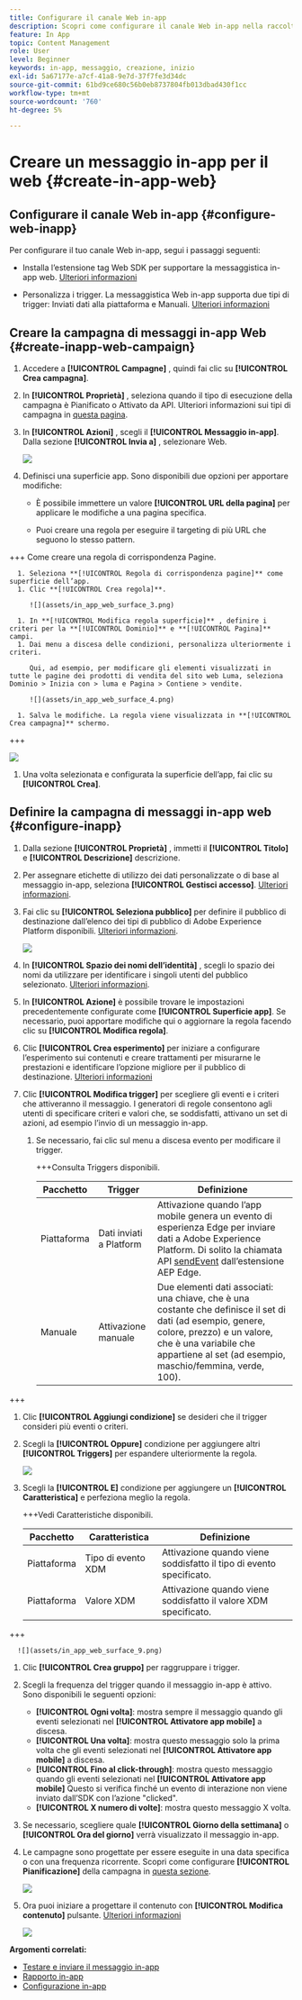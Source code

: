 ```yaml
---
title: Configurare il canale Web in-app
description: Scopri come configurare il canale Web in-app nella raccolta dati
feature: In App
topic: Content Management
role: User
level: Beginner
keywords: in-app, messaggio, creazione, inizio
exl-id: 5a67177e-a7cf-41a8-9e7d-37f7fe3d34dc
source-git-commit: 61bd9ce680c56b0eb8737804fb013dbad430f1cc
workflow-type: tm+mt
source-wordcount: '760'
ht-degree: 5%

---
```


# Creare un messaggio in-app per il web {#create-in-app-web}

## Configurare il canale Web in-app {#configure-web-inapp}

Per configurare il tuo canale Web in-app, segui i passaggi seguenti:

* Installa l’estensione tag Web SDK per supportare la messaggistica in-app web. [Ulteriori informazioni](https://experienceleague.adobe.com/docs/experience-platform/tags/extensions/client/web-sdk/web-sdk-extension-configuration.html?lang=en)

* Personalizza i trigger. La messaggistica Web in-app supporta due tipi di trigger: Inviati dati alla piattaforma e Manuali. [Ulteriori informazioni](https://experienceleague.adobe.com/docs/experience-platform/edge/personalization/ajo/web-in-app-messaging.html)

## Creare la campagna di messaggi in-app Web {#create-inapp-web-campaign}

1. Accedere a **[!UICONTROL Campagne]** , quindi fai clic su **[!UICONTROL Crea campagna]**.

1. In **[!UICONTROL Proprietà]** , seleziona quando il tipo di esecuzione della campagna è Pianificato o Attivato da API. Ulteriori informazioni sui tipi di campagna in [questa pagina](../campaigns/create-campaign.md#campaigntype).

1. In **[!UICONTROL Azioni]** , scegli il **[!UICONTROL Messaggio in-app]**. Dalla sezione **[!UICONTROL Invia a]** , selezionare Web.

   ![](assets/in_app_web_surface_1.png)

1. Definisci una superficie app. Sono disponibili due opzioni per apportare modifiche:

   * È possibile immettere un valore **[!UICONTROL URL della pagina]** per applicare le modifiche a una pagina specifica.

   * Puoi creare una regola per eseguire il targeting di più URL che seguono lo stesso pattern.

+++ Come creare una regola di corrispondenza Pagine.

      1. Seleziona **[!UICONTROL Regola di corrispondenza pagine]** come superficie dell’app.
      1. Clic **[!UICONTROL Crea regola]**.

         ![](assets/in_app_web_surface_3.png)

      1. In **[!UICONTROL Modifica regola superficie]** , definire i criteri per la **[!UICONTROL Dominio]** e **[!UICONTROL Pagina]** campi.
      1. Dai menu a discesa delle condizioni, personalizza ulteriormente i criteri.

         Qui, ad esempio, per modificare gli elementi visualizzati in tutte le pagine dei prodotti di vendita del sito web Luma, seleziona Dominio > Inizia con > luma e Pagina > Contiene > vendite.

         ![](assets/in_app_web_surface_4.png)

      1. Salva le modifiche. La regola viene visualizzata in **[!UICONTROL Crea campagna]** schermo.

+++

   ![](assets/in_app_web_surface_2.png)

1. Una volta selezionata e configurata la superficie dell’app, fai clic su **[!UICONTROL Crea]**.

## Definire la campagna di messaggi in-app web {#configure-inapp}

1. Dalla sezione **[!UICONTROL Proprietà]** , immetti il **[!UICONTROL Titolo]** e **[!UICONTROL Descrizione]** descrizione.

1. Per assegnare etichette di utilizzo dei dati personalizzate o di base al messaggio in-app, seleziona **[!UICONTROL Gestisci accesso]**. [Ulteriori informazioni](../administration/object-based-access.md).

1. Fai clic su **[!UICONTROL Seleziona pubblico]** per definire il pubblico di destinazione dall’elenco dei tipi di pubblico di Adobe Experience Platform disponibili. [Ulteriori informazioni](../audience/about-audiences.md).

   ![](assets/in_app_web_surface_5.png)

1. In **[!UICONTROL Spazio dei nomi dell’identità]** , scegli lo spazio dei nomi da utilizzare per identificare i singoli utenti del pubblico selezionato. [Ulteriori informazioni](../event/about-creating.md#select-the-namespace).

1. In **[!UICONTROL Azione]** è possibile trovare le impostazioni precedentemente configurate come **[!UICONTROL Superficie app]**. Se necessario, puoi apportare modifiche qui o aggiornare la regola facendo clic su **[!UICONTROL Modifica regola]**.

1. Clic **[!UICONTROL Crea esperimento]** per iniziare a configurare l’esperimento sui contenuti e creare trattamenti per misurarne le prestazioni e identificare l’opzione migliore per il pubblico di destinazione. [Ulteriori informazioni](../campaigns/content-experiment.md)

1. Clic **[!UICONTROL Modifica trigger]** per scegliere gli eventi e i criteri che attiveranno il messaggio. I generatori di regole consentono agli utenti di specificare criteri e valori che, se soddisfatti, attivano un set di azioni, ad esempio l’invio di un messaggio in-app.

   1. Se necessario, fai clic sul menu a discesa evento per modificare il trigger.

      +++Consulta Triggers disponibili.

      | Pacchetto | Trigger | Definizione |
      |---|---|---|
      | Piattaforma | Dati inviati a Platform | Attivazione quando l’app mobile genera un evento di esperienza Edge per inviare dati a Adobe Experience Platform. Di solito la chiamata API [sendEvent](https://developer.adobe.com/client-sdks/documentation/edge-network/api-reference/#sendevent) dall’estensione AEP Edge. |
      | Manuale | Attivazione manuale | Due elementi dati associati: una chiave, che è una costante che definisce il set di dati (ad esempio, genere, colore, prezzo) e un valore, che è una variabile che appartiene al set (ad esempio, maschio/femmina, verde, 100). |

+++

   1. Clic **[!UICONTROL Aggiungi condizione]** se desideri che il trigger consideri più eventi o criteri.

   1. Scegli la **[!UICONTROL Oppure]** condizione per aggiungere altri **[!UICONTROL Triggers]** per espandere ulteriormente la regola.

      ![](assets/in_app_web_surface_8.png)

   1. Scegli la **[!UICONTROL E]** condizione per aggiungere un **[!UICONTROL Caratteristica]** e perfeziona meglio la regola.

      +++Vedi Caratteristiche disponibili.

      | Pacchetto | Caratteristica | Definizione |
      |---|---|---|
      | Piattaforma | Tipo di evento XDM | Attivazione quando viene soddisfatto il tipo di evento specificato. |
      | Piattaforma | Valore XDM | Attivazione quando viene soddisfatto il valore XDM specificato. |
+++

      ![](assets/in_app_web_surface_9.png)

   1. Clic **[!UICONTROL Crea gruppo]** per raggruppare i trigger.

1. Scegli la frequenza del trigger quando il messaggio in-app è attivo. Sono disponibili le seguenti opzioni:

   * **[!UICONTROL Ogni volta]**: mostra sempre il messaggio quando gli eventi selezionati nel **[!UICONTROL Attivatore app mobile]** a discesa.
   * **[!UICONTROL Una volta]**: mostra questo messaggio solo la prima volta che gli eventi selezionati nel **[!UICONTROL Attivatore app mobile]** a discesa.
   * **[!UICONTROL Fino al click-through]**: mostra questo messaggio quando gli eventi selezionati nel **[!UICONTROL Attivatore app mobile]** Questo si verifica finché un evento di interazione non viene inviato dall’SDK con l’azione &quot;clicked&quot;.
   * **[!UICONTROL X numero di volte]**: mostra questo messaggio X volta.

1. Se necessario, scegliere quale **[!UICONTROL Giorno della settimana]** o **[!UICONTROL Ora del giorno]** verrà visualizzato il messaggio in-app.

1. Le campagne sono progettate per essere eseguite in una data specifica o con una frequenza ricorrente. Scopri come configurare **[!UICONTROL Pianificazione]** della campagna in [questa sezione](../campaigns/create-campaign.md#schedule).

   ![](assets/in_app_web_surface_6.png)

1. Ora puoi iniziare a progettare il contenuto con **[!UICONTROL Modifica contenuto]** pulsante. [Ulteriori informazioni](design-in-app.md)

   ![](assets/in_app_web_surface_7.png)

**Argomenti correlati:**

* [Testare e inviare il messaggio in-app](send-in-app.md)
* [Rapporto in-app](../reports/campaign-global-report.md#inapp-report)
* [Configurazione in-app](inapp-configuration.md)
